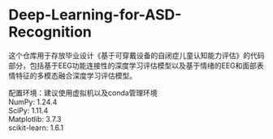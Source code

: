 # Deep-Learning-for-ASD-Recognition
这个仓库用于存放毕业设计《基于可穿戴设备的自闭症儿童认知能力评估》的代码部分，包括基于EEG功能连接性的深度学习评估模型以及基于情绪的EEG和面部表情特征的多模态融合深度学习评估模型。  

配置环境：建议使用虚拟机以及conda管理环境  
NumPy: 1.24.4  
SciPy: 1.11.4  
Matplotlib: 3.7.3  
scikit-learn: 1.6.1
